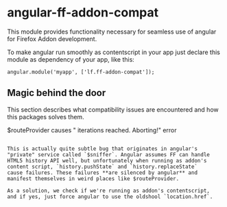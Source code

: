 angular-ff-addon-compat
=======================

This module provides functionality necessary for seamless use of angular
for Firefox Addon development.

To make angular run smoothly as contentscript in your app just declare
this module as dependency of your app, like this:

    angular.module('myapp', ['lf.ff-addon-compat']);


Magic behind the door
---------------------

This section describes what compatibility issues are encountered and
how this packages solves them.


$routeProvider causes "<n> iterations reached. Aborting!" error
~~~~~~~~~~~~~~~~~~~~~~~~~~~~~~~~~~~~~~~~~~~~~~~~~~~~~~~~~~~~~~~

This is actually quite subtle bug that originates in angular's
"private" service called `$sniffer`. Angular assumes FF can handle
HTML5 history API well, but unfortunately when running as addon's
content script, `history.pushState` and `history.replaceState`
cause failures. These failures **are silenced by angular** and
manifest themselves in weird places like $routeProvider.

As a solution, we check if we're running as addon's contentscript,
and if yes, just force angular to use the oldshool `location.href`.

